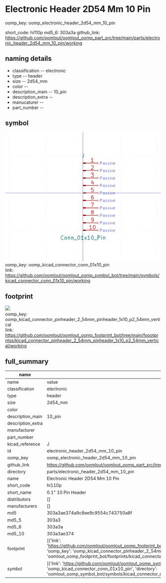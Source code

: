 # Electronic Header 2D54 Mm 10 Pin
oomp_key: oomp_electronic_header_2d54_mm_10_pin 


short_code: hi110p
md5_6: 303a3a
github_link: https://github.com/oomlout/oomlout_oomp_part_src/tree/main/parts/electronic_header_2d54_mm_10_pin/working
## naming details
* classification -- electronic
* type -- header
* size -- 2d54_mm
* color -- 
* description_main -- 10_pin
* description_extra -- 
* manucaturer -- 
* part_number -- 



## symbol

![](symbol/0/working/working_600.png)  
oomp_key: oomp_kicad_connector_conn_01x10_pin  
link: https://github.com/oomlout/oomlout_oomp_symbol_bot/tree/main/symbols/kicad_connector_conn_01x10_pin/working  

## footprint

![](footprint/0/working/working_600.png)  
oomp_key: oomp_kicad_connector_pinheader_2_54mm_pinheader_1x10_p2_54mm_vertical  
link: https://github.com/oomlout/oomlout_oomp_footprint_bot/tree/main/foootprntss/kicad_connector_pinheader_2_54mm_pinheader_1x10_p2_54mm_vertical/working  

## full_summary
| name | value | 
| --- | --- | 
| name | value | 
| classification | electronic | 
| type | header | 
| size | 2d54_mm | 
| color |  | 
| description_main | 10_pin | 
| description_extra |  | 
| manufacturer |  | 
| part_number |  | 
| kicad_reference | J | 
| id | electronic_header_2d54_mm_10_pin | 
| oomp_key | oomp_electronic_header_2d54_mm_10_pin | 
| github_link | https://github.com/oomlout/oomlout_oomp_part_src/tree/main/parts/electronic_header_2d54_mm_10_pin/working | 
| directory | parts/electronic_header_2d54_mm_10_pin | 
| name | Electronic Header 2D54 Mm 10 Pin | 
| short_code | hi110p | 
| short_name | 0.1" 10 Pin Header | 
| distributors | [] | 
| manufacturers | [] | 
| md5 | 303a3ae374a9c8ee9c9554c743750a8f | 
| md5_5 | 303a3 | 
| md5_6 | 303a3a | 
| md5_10 | 303a3ae374 | 
| footprint | [{'link': 'https://github.com/oomlout/oomlout_oomp_footprint_bot/tree/main/foootprntss/kicad_connector_pinheader_2_54mm_pinheader_1x10_p2_54mm_vertical', 'oomp_key': 'oomp_kicad_connector_pinheader_2_54mm_pinheader_1x10_p2_54mm_vertical', 'directory': 'oomlout_oomp_footprint_bot/footprints/kicad_connector_pinheader_2_54mm_pinheader_1x10_p2_54mm_vertical//working/working.kicad_mod'}] | 
| symbol | [{'link': 'https://github.com/oomlout/oomlout_oomp_symbol_bot/tree/main/symbols/kicad_connector_conn_01x10_pin', 'oomp_key': 'oomp_kicad_connector_conn_01x10_pin', 'directory': 'oomlout_oomp_symbol_bot/symbols/kicad_connector_conn_01x10_pin//working/working.kicad_sym'}] | 
